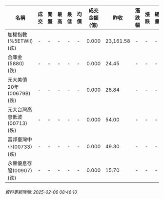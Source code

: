 | 名稱 | 成交 | 開盤 | 最高 | 最低 | 均價 | 成交金額(億) | 昨收 | 漲跌幅 | 漲跌 | 總量 | 昨量 | 振幅 |
| -------- | -------- | -------- | -------- |-------- | -------- | -------- |-------- |-------- |-------- | -------- | -------- |-------- |
|加權指數(%5ETWII) (跌)|-|-|-|-|-|0.000|23,161.58|-|-|-|-|0.00%|
|合庫金(5880) (跌)|-|-|-|-|-|0.000|24.45|-|-|-|-|0.00%|
|元大美債20年(00679B) (跌)|-|-|-|-|-|0.000|28.84|-|-|-|-|0.00%|
|元大台灣高息低波(00713) (跌)|-|-|-|-|-|0.000|54.00|-|-|-|-|0.00%|
|富邦臺灣中小(00733) (跌)|-|-|-|-|-|0.000|49.30|-|-|-|-|0.00%|
|永豐優息存股(00907) (跌)|-|-|-|-|-|0.000|15.70|-|-|-|-|0.00%|
###### 資料更新時間: 2025-02-06 08:46:10